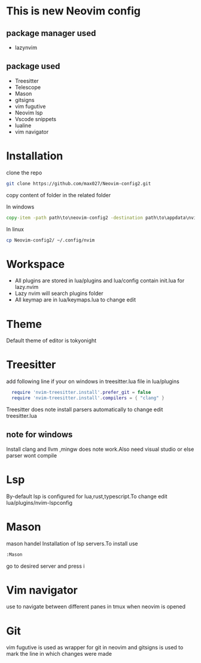 # This is new Neovim config 
## package manager used
*   lazynvim

## package used
* Treesitter
* Telescope
* Mason
* gitsigns
* vim fugutive
* Neovim lsp
* Vscode snippets
* lualine
* vim navigator

# Installation
clone the repo
```bash
git clone https://github.com/max027/Neovim-config2.git
```
copy content of folder in the related folder

In windows
```cmd
copy-item -path path\to\neovim-config2 -destination path\to\appdata\nvim -recurse -force
```
In linux
```bash
cp Neovim-config2/ ~/.config/nvim 
```

# Workspace
* All plugins are stored in lua/plugins and lua/config contain init.lua for lazy.nvim
* Lazy nvim will search plugins folder 
* All keymap are in lua/keymaps.lua to change edit 

# Theme
Default theme of editor is tokyonight

# Treesitter

add following line if your on windows in treesitter.lua file in lua/plugins
```lua
  require 'nvim-treesitter.install'.prefer_git = false
  require 'nvim-treesitter.install'.compilers = { "clang" }
```
Treesitter does note install parsers automatically to change edit treesitter.lua

## note for windows
Install clang and llvm ,mingw does note work.Also need visual studio or else parser wont compile


# Lsp
By-default lsp is configured for lua,rust,typescript.To change edit lua/plugins/nvim-lspconfig

# Mason 
mason handel Installation of lsp servers.To install use 
```bash
:Mason
```
go to desired server and press i

# Vim navigator
use to navigate between different panes in tmux when neovim is opened


# Git
vim fugutive is used as wrapper for git in neovim and gitsigns is used to mark the line in which changes were
made
